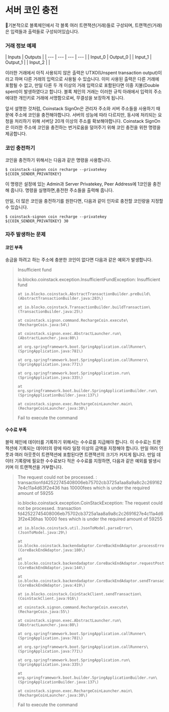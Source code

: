 # 서버 코인 충전

기본적으로 블록체인에서 각 블록 여러 트랜잭션\(거래\)들로 구성되며, 트랜잭션\(거래\)은 입력들과 출력들로 구성되어있습니다.

### 거래 정보 예제

| Inputs | Outputs |
| --- | --- | --- | --- |
| Input\_0 | Output\_0 |
| Input\_1 | Output\_1 |
| Input\_2 |  |

이러한 거래에서 아직 사용되지 않은 출력은 UTXO\(Unspent transaction output\)이라고 하며 다른 거래의 입력으로 사용될 수 있습니다. 이미 사용된 출력은 다른 거래에 포함될 수 없고, 만일 다른 두 개 이상의 거래 입력으로 포함된다면 이중 지불\(Double spent\)이 발생하였다고 합니다. 블록 체인의 거래는 이러한 규칙 아래에서 입력의 주소에대한 개인키로 거래에 서명함으로써, 무결성을 보장하게 됩니다.

앞서 설명한 것처럼, Coinstack SignOn은 관리자 주소와 서버 주소들을 사용하기 때문에 주소에 코인을 충전해야합니다. 서버의 성능에 따라 다르지만, 동시에 처리되는 요청을 처리하기 위해 서버당 20개 이상의 주소를 확보해야합니다. Coinstack SignOn은 이러한 주소에 코인을 충전하는 번거로움을 덜어주기 위해 코인 충전을 위한 명령을제공합니다.

### 코인 충전하기

코인을 충전하기 위해서는 다음과 같은 명령을 사용합니다.

```text
$ coinstack-signon coin recharge --privatekey ${COIN_SENDER_PRIVATEKEY}
```

이 명령은 설정에 있는 Admin과 Server Privatekey, Peer Address에 1코인을 충전해 줍니다. 명령을 실행하면,충전한 주소들을 출력해 줍니다.

만일, 더 많은 코인을 충전하기를 원한다면, 다음과 같이 인자로 충전할 코인량을 지정할 수 있습니다.

```text
$ coinstack-signon coin recharge --privatekey ${COIN_SENDER_PRIVATEKEY} 30
```

### 자주 발생하는 문제

#### 코인 부족

송금을 하려고 하는 주소에 충분한 코인이 없다면 다음과 같은 예외가 발생합니다.

> Insufficient fund
>
> io.blocko.coinstack.exception.InsufficientFundException: Insufficient fund
>
> ```text
> at io.blocko.coinstack.AbstractTransactionBuilder.preBuild\(AbstractTransactionBuilder.java:283\)
>
> at io.blocko.coinstack.TransactionBuilder.buildTransaction\(TransactionBuilder.java:25\)
>
> at coinstack.signon.command.RechargeCoin.execute\(RechargeCoin.java:54\)
>
> at coinstack.signon.exec.AbstractLauncher.run\(AbstractLauncher.java:80\)
>
> at org.springframework.boot.SpringApplication.callRunner\(SpringApplication.java:781\)
>
> at org.springframework.boot.SpringApplication.callRunners\(SpringApplication.java:771\)
>
> at org.springframework.boot.SpringApplication.run\(SpringApplication.java:335\)
>
> at org.springframework.boot.builder.SpringApplicationBuilder.run\(SpringApplicationBuilder.java:137\)
>
> at coinstack.signon.exec.RechargeCoinLauncher.main\(RechargeCoinLauncher.java:30\)
> ```
>
> Fail to execute the command

#### 수수료 부족

블럭 체인에 데이터를 기록하기 위해서는 수수료를 지급해야 합니다. 이 수수료는 트랜잭션에 기록되는 데이터의 량에 따라 일정 이상의 금액을 지정해야 합니다. 만일 여러 인풋과 여러 아웃풋이 트랜잭션에 포함된다면 트랜잭션의 크기가 커지게 됩니다. 만일 데이터 기록량에 필요한 수수료보다 적은 수수료를 지정하면, 다음과 같은 예외를 발생시키며 이 트랜잭션을 거부합니다.

> The request could not be processed. : transactionfd42522745408006eb75702cb3725a1aa8a9a8c2c2691627e4c11a4d63f2e436 has 10000fees which is under the required amount of 59255
>
> io.blocko.coinstack.exception.CoinStackException: The request could not be processed. :transaction fd42522745408006eb75702cb3725a1aa8a9a8c2c2691627e4c11a4d63f2e436has 10000 fees which is under the required amount of 59255
>
> ```text
> at io.blocko.coinstack.util.JsonToModel.parseError\(JsonToModel.java:29\)
>
> at io.blocko.coinstack.backendadaptor.CoreBackEndAdaptor.processError\(CoreBackEndAdaptor.java:180\)
>
> at io.blocko.coinstack.backendadaptor.CoreBackEndAdaptor.requestPost\(CoreBackEndAdaptor.java:144\)
>
> at io.blocko.coinstack.backendadaptor.CoreBackEndAdaptor.sendTransaction\(CoreBackEndAdaptor.java:419\)
>
> at io.blocko.coinstack.CoinStackClient.sendTransaction\(CoinStackClient.java:916\)
>
> at coinstack.signon.command.RechargeCoin.execute\(RechargeCoin.java:55\)
>
> at coinstack.signon.exec.AbstractLauncher.run\(AbstractLauncher.java:80\)
>
> at org.springframework.boot.SpringApplication.callRunner\(SpringApplication.java:781\)
>
> at org.springframework.boot.SpringApplication.callRunners\(SpringApplication.java:771\)
>
> at org.springframework.boot.SpringApplication.run\(SpringApplication.java:335\)
>
> at org.springframework.boot.builder.SpringApplicationBuilder.run\(SpringApplicationBuilder.java:137\)
>
> at coinstack.signon.exec.RechargeCoinLauncher.main\(RechargeCoinLauncher.java:30\)
> ```
>
> Fail to execute the command

